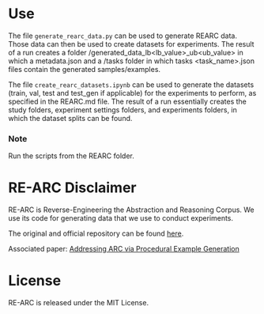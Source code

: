 # Use
The file ```generate_rearc_data.py``` can be used to generate REARC data. Those data can then be used to create datasets for experiments. The result of a run creates a folder /generated_data_lb<lb_value>_ub<ub_value> in which a metadata.json and a /tasks folder in which tasks <task_name>.json files contain the generated samples/examples.

The file ```create_rearc_datasets.ipynb``` can be used to generate the datasets (train, val, test and test_gen if applicable) for the experiments to perform, as specified in the REARC.md file. The result of a run essentially creates the study folders, experiment settings folders, and experiments folders, in which the dataset splits can be found.

### Note
Run the scripts from the REARC folder.


# RE-ARC Disclaimer
RE-ARC is Reverse-Engineering the Abstraction and Reasoning Corpus. We use its code for generating data that we use to conduct experiments.
<br>

The original and official repository can be found [here](https://github.com/serre-lab/CVR).
<br>

Associated paper: [Addressing ARC via Procedural Example Generation](https://arxiv.org/abs/2404.07353)

 
# License

RE-ARC is released under the MIT License.
